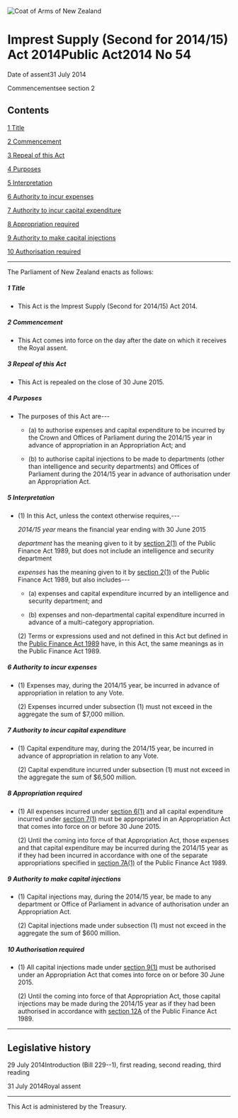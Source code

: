 ![Coat of Arms of New Zealand](/images/leg-crest.jpg)

# Imprest Supply (Second for 2014/15) Act 2014Public Act2014 No 54

Date of assent31 July 2014

Commencementsee section 2

## Contents

[1 ][0][][0][Title][0]

[2 ][1][][1][Commencement][1]

[3 ][2][][2][Repeal of this Act][2]

[4 ][3][][3][Purposes][3]

[5 ][4][][4][Interpretation][4]

[6 ][5][][5][Authority to incur expenses][5]

[7 ][6][][6][Authority to incur capital expenditure][6]

[8 ][7][][7][Appropriation required][7]

[9 ][8][][8][Authority to make capital injections][8]

[10 ][9][][9][Authorisation required][9]

---

The Parliament of New Zealand enacts as follows:

##### 1 Title
    
*   This Act is the Imprest Supply (Second for 2014/15) Act 2014\.

##### 2 Commencement
    
*   This Act comes into force on the day after the date on which it receives the Royal assent.

##### 3 Repeal of this Act
    
*   This Act is repealed on the close of 30 June 2015\.

##### 4 Purposes
    
*   The purposes of this Act are---
        
    *   (a) to authorise expenses and capital expenditure to be incurred by the Crown and Offices of Parliament during the 2014/15 year in advance of appropriation in an Appropriation Act; and
    
    *   (b) to authorise capital injections to be made to departments (other than intelligence and security departments) and Offices of Parliament during the 2014/15 year in advance of authorisation under an Appropriation Act.
    
    

##### 5 Interpretation
    
*   (1) In this Act, unless the context otherwise requires,---
    
    _2014/15 year_ means the financial year ending with 30 June 2015
    
    _department_ has the meaning given to it by [section 2(1)][10] of the Public Finance Act 1989, but does not include an intelligence and security department
    
    _expenses_ has the meaning given to it by [section 2(1)][10] of the Public Finance Act 1989, but also includes---
        
    *   (a) expenses and capital expenditure incurred by an intelligence and security department; and
    
    *   (b) expenses and non-departmental capital expenditure incurred in advance of a multi-category appropriation.
    
    (2) Terms or expressions used and not defined in this Act but defined in the [Public Finance Act 1989][11] have, in this Act, the same meanings as in the Public Finance Act 1989\.

##### 6 Authority to incur expenses
    
*   (1) Expenses may, during the 2014/15 year, be incurred in advance of appropriation in relation to any Vote.
    
    (2) Expenses incurred under subsection (1) must not exceed in the aggregate the sum of $7,000 million.

##### 7 Authority to incur capital expenditure
    
*   (1) Capital expenditure may, during the 2014/15 year, be incurred in advance of appropriation in relation to any Vote.
    
    (2) Capital expenditure incurred under subsection (1) must not exceed in the aggregate the sum of $6,500 million.

##### 8 Appropriation required
    
*   (1) All expenses incurred under [section 6(1)][5] and all capital expenditure incurred under [section 7(1)][6] must be appropriated in an Appropriation Act that comes into force on or before 30 June 2015\.
    
    (2) Until the coming into force of that Appropriation Act, those expenses and that capital expenditure may be incurred during the 2014/15 year as if they had been incurred in accordance with one of the separate appropriations specified in [section 7A(1)][12] of the Public Finance Act 1989\.

##### 9 Authority to make capital injections
    
*   (1) Capital injections may, during the 2014/15 year, be made to any department or Office of Parliament in advance of authorisation under an Appropriation Act.
    
    (2) Capital injections made under subsection (1) must not exceed in the aggregate the sum of $600 million.

##### 10 Authorisation required
    
*   (1) All capital injections made under [section 9(1)][8] must be authorised under an Appropriation Act that comes into force on or before 30 June 2015\.
    
    (2) Until the coming into force of that Appropriation Act, those capital injections may be made during the 2014/15 year as if they had been authorised in accordance with [section 12A][13] of the Public Finance Act 1989\.

---

## Legislative history

29 July 2014Introduction (Bill 229--1), first reading, second reading, third reading

31 July 2014Royal assent

---

This Act is administered by the Treasury.

[0]: http://www.legislation.govt.nz/act/public/2014/0054/latest/whole.html#DLM6202705
[1]: http://www.legislation.govt.nz/act/public/2014/0054/latest/whole.html#DLM6202706
[2]: http://www.legislation.govt.nz/act/public/2014/0054/latest/whole.html#DLM6202707
[3]: http://www.legislation.govt.nz/act/public/2014/0054/latest/whole.html#DLM6202708
[4]: http://www.legislation.govt.nz/act/public/2014/0054/latest/whole.html#DLM6202709
[5]: http://www.legislation.govt.nz/act/public/2014/0054/latest/whole.html#DLM6202716
[6]: http://www.legislation.govt.nz/act/public/2014/0054/latest/whole.html#DLM6202717
[7]: http://www.legislation.govt.nz/act/public/2014/0054/latest/whole.html#DLM6202718
[8]: http://www.legislation.govt.nz/act/public/2014/0054/latest/whole.html#DLM6202719
[9]: http://www.legislation.govt.nz/act/public/2014/0054/latest/whole.html#DLM6202720
[10]: http://www.legislation.govt.nz/act/public/2014/0054/latest/link.aspx?id=DLM160819
[11]: http://www.legislation.govt.nz/act/public/2014/0054/latest/link.aspx?id=DLM160808
[12]: http://www.legislation.govt.nz/act/public/2014/0054/latest/link.aspx?id=DLM162988
[13]: http://www.legislation.govt.nz/act/public/2014/0054/latest/link.aspx?id=DLM6183328